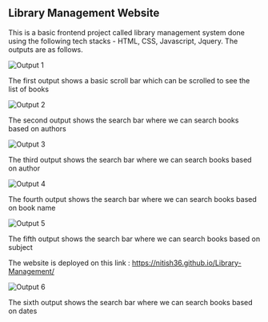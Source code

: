 ## Library Management Website

This is a basic frontend project called library management system done using the following tech stacks - HTML, CSS, Javascript, Jquery. The outputs are as follows.

![Output 1](https://github.com/Nitish36/Project-Guidance/assets/91598274/0dd93642-0d3f-43a5-a07f-5c5185d44a13)

The first output shows a basic scroll bar which can be scrolled to see the list of books

![Output 2](https://github.com/Nitish36/Project-Guidance/assets/91598274/eb7bc6f3-20e4-45da-80df-e38341caa727)

The second output shows the search bar where we can search books based on authors

![Output 3](https://github.com/Nitish36/Project-Guidance/assets/91598274/e4d18ac7-62fd-4875-bbc7-54bbc4915d54)

The third output shows the search bar where we can search books based on author

![Output 4](https://github.com/Nitish36/Project-Guidance/assets/91598274/1a939995-a814-4282-8a94-c8e4aff1bae3)

The fourth output shows the search bar where we can search books based on book name

![Output 5](https://github.com/Nitish36/Project-Guidance/assets/91598274/9b35f628-ae20-4111-a788-e8d44a2177b1)

The fifth output shows the search bar where we can search books based on subject


The website is deployed on this link : https://nitish36.github.io/Library-Management/

![Output 6](https://github.com/Nitish36/Project-Guidance/assets/91598274/fc7a81bd-98be-4cd3-9b0c-48320e3986ff)

The sixth output shows the search bar where we can search books based on dates
